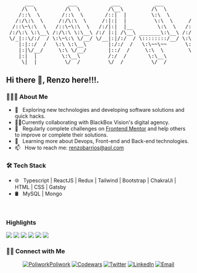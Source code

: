 <pre>
      ___           ___           ___           ___           ___              
     /\  \         /\  \         /\__\         /\  \         /\  \             
    /::\  \       /::\  \       /::|  |        \:\  \       /::\  \            
   /:/\:\  \     /:/\:\  \     /:|:|  |         \:\  \     /:/\:\  \           
  /::\~\:\  \   /::\~\:\  \   /:/|:|  |__        \:\  \   /:/  \:\  \          
 /:/\:\ \:\__\ /:/\:\ \:\__\ /:/ |:| /\__\ _______\:\__\ /:/__/ \:\__\         
 \/_|::\/:/  / \:\~\:\ \/__/ \/__|:|/:/  / \::::::::/__/ \:\  \ /:/  /         
    |:|::/  /   \:\ \:\__\       |:/:/  /   \:\~~\~~      \:\  /:/  /          
    |:|\/__/     \:\ \/__/       |::/  /     \:\  \        \:\/:/  /           
    |:|  |        \:\__\         /:/  /       \:\__\        \::/  /            
     \|__|         \/__/         \/__/         \/__/         \/__/             
</pre>                                

<h2> Hi there 👋, Renzo here!!!.</h2>

<h3> 👨🏻‍💻 About Me </h3>

- 🤔 &nbsp; Exploring new technologies and developing software solutions and quick hacks.
- 👨‍💻Currently collaborating with BlackBox Vision's digital agency.
- 📝 &nbsp; Regularly complete challenges on [Frontend Mentor](https://www.frontendmentor.io/profile/w3renzo) and help others to improve or complete their solutions.
- 🌱 &nbsp; Learning more about Devops, Front-end and Back-end technologies.
- 📫 &nbsp; How to reach me: renzobarrios@aol.com

<h3>🛠 Tech Stack</h3>

- 🌐 &nbsp; Typescript | ReactJS | Redux | Tailwind | Bootstrap | ChakraUi | HTML | CSS | Gatsby
- 🛢 &nbsp; MySQL | Mongo

<br/>

### Highlights

[![](https://img.shields.io/badge/-🔊%20Musicon%20Player-000)](https://github.com/renzo4web/Musicon-Player)
[![](https://img.shields.io/badge/-⚔️%20Github%20Battle-000)](https://github.com/renzo4web/ReactLand/tree/main/01-Github-Battle)
[![](https://img.shields.io/badge/-🐛%20Bug%20Tracker-000)](https://github.com/renzo4web/ReactLand/tree/main/03-heroes-app)
[![](https://img.shields.io/badge/-📅%20Super%20Kalendar-000)](https://github.com/renzo4web/ReactLand/tree/main/05-super-kalendar)
[![](https://img.shields.io/badge/-🌈%20Paleti%20App-000)](https://github.com/renzo4web/paleti-app)
[![](https://img.shields.io/badge/-🛒%20Kioski%20eCommerce%20App-000)](https://github.com/renzo4web/Kioski-eCommerce-App)


<h3> 🤝🏻 Connect with Me </h3>

<p align="center">
 <a href="https://www.polywork.com/renzo4web"><img alt="Poliwork" src="https://d26uz55awpmifc.cloudfront.net/assets/favicon/favicon-16x16-3f22d0282021adfe13b2e526c30d89266854859919afcff110a8604b69709567.png">Poliwork</a>
 <a href="https://www.codewars.com/users/renzo4web"><img alt="Codewars" src="https://www.codewars.com/users/renzo4web/badges/small"></a>
<a href="https://twitter.com/renzo4web" target="blank"><img alt="Twitter" src="https://img.shields.io/badge/twitter-gray?style=flat-square&logo=twitter"/></a> 
<a href="https://www.linkedin.com/in/renzobarrios/"><img alt="LinkedIn" src="https://img.shields.io/badge/LinkedIn-gray?style=flat-square&logo=linkedin"></a>
<a href="mailto:renzobarrios@aol.com"><img alt="Email" src="https://img.shields.io/badge/Email-renzobarrios@aol.com-blue?style=flat-square&logo=gmail"></a>
</p>
